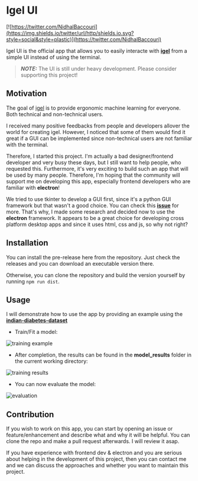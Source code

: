 # Igel UI

[![https://twitter.com/NidhalBaccouri](https://img.shields.io/twitter/url/http/shields.io.svg?style=social&style=plastic)](https://twitter.com/NidhalBaccouri)


Igel UI is the official app that allows you to easily interacte with [**igel**](https://github.com/nidhaloff/igel) from a simple UI instead of using the terminal.

> **_NOTE:_**  The UI is still under heavy development. Please consider supporting this project!


## Motivation

The goal of [igel](https://github.com/nidhaloff/igel) is to provide ergonomic machine learning for everyone. Both technical and non-technical users. 

I received many positive feedbacks from people and developers allover the world for creating igel. However, I noticed that some of them would find it great if a GUI can be implemented since non-technical users are not familiar with the terminal.

Therefore, I started this project. I'm actually a bad designer/frontend developer and very busy these days, but I still want to help people, who requested this. Furthermore, it's very exciting to build such an app that will be used by many people. Therefore, I'm hoping that the community will support me on developing this app, especially frontend developers who are familiar with **electron**! 

We tried to use tkinter to develop a GUI first, since it's a python GUI framework but that wasn't a good choice. You can check this [**issue**](https://github.com/nidhaloff/igel/issues/17) for more. That's why, I made some research and decided now to use the **electron** framework. It appears to be a great choice for developing cross platform desktop apps and since it uses html, css and js, so why not right?

## Installation

You can install the pre-release here from the repository. Just check the releases and you can download an executable version there.

Otherwise, you can clone the repository and build the version yourself by running `npm run dist`.

## Usage

I will demonstrate how to use the app by providing an example using the [**indian-diabetes-dataset**](https://github.com/nidhaloff/igel/tree/master/examples/data/indian-diabetes)

- Train/Fit a model:

![training example](./assets/train.gif)

- After completion, the results can be found in the **model_results** folder in the current working directory:

![training results](./assets/train-res.gif)

- You can now evaluate the model:

![evaluation](./assets/eval.gif)

## Contribution

If you wish to work on this app, you can start by opening an issue or feature/enhancement and describe what and why it will be helpful. You can clone the repo and make a pull request afterwards. I will review it asap.

If you have experience with frontend dev & electron and you are serious about helping in the development of this project, then you can contact me and we can discuss the approaches and whether you want to maintain this project.